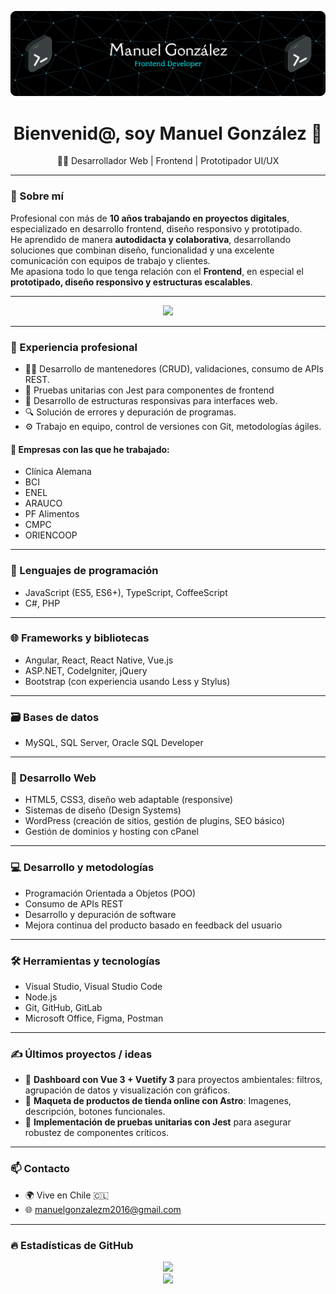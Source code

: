 ![Header](./github-header-banner.png)

<h1 align="center">Bienvenid@, soy Manuel González 👋</h1>

<p align="center">🧑‍💻 Desarrollador Web | Frontend | Prototipador UI/UX</p>

---

### 🧠 Sobre mí

Profesional con más de **10 años trabajando en proyectos digitales**, especializado en desarrollo frontend, diseño responsivo y prototipado.  
He aprendido de manera **autodidacta y colaborativa**, desarrollando soluciones que combinan diseño, funcionalidad y una excelente comunicación con equipos de trabajo y clientes.  
Me apasiona todo lo que tenga relación con el **Frontend**, en especial el **prototipado, diseño responsivo y estructuras escalables**.


---

<p align="center">
  <img src="https://skillicons.dev/icons?i=vue,vuetify,ts,js,html,css,react,redux,angular,nodejs,dotnet,php,mysql,git,github,bitbucket,jest,vite,figma,bootstrap,materialui,postman,jquery,pinia,astro,npm,tailwind&perline=9" />
</p>

---



### 💼 Experiencia profesional

- 👨‍💻 Desarrollo de mantenedores (CRUD), validaciones, consumo de APIs REST.
- 🧪 Pruebas unitarias con Jest para componentes de frontend
- 📐 Desarrollo de estructuras responsivas para interfaces web.
- 🔍 Solución de errores y depuración de programas.
- ⚙️ Trabajo en equipo, control de versiones con Git, metodologías ágiles.

#### 🏢 Empresas con las que he trabajado:

- Clínica Alemana  
- BCI  
- ENEL  
- ARAUCO  
- PF Alimentos  
- CMPC  
- ORIENCOOP  

---

### 🧠 Lenguajes de programación

- JavaScript (ES5, ES6+), TypeScript, CoffeeScript  
- C#, PHP

---

### 🌐 Frameworks y bibliotecas

- Angular, React, React Native, Vue.js  
- ASP.NET, CodeIgniter, jQuery  
- Bootstrap (con experiencia usando Less y Stylus)

---

### 🗃️ Bases de datos

- MySQL, SQL Server, Oracle SQL Developer

---

### 🎨 Desarrollo Web

- HTML5, CSS3, diseño web adaptable (responsive)  
- Sistemas de diseño (Design Systems)  
- WordPress (creación de sitios, gestión de plugins, SEO básico)  
- Gestión de dominios y hosting con cPanel

---

### 💻 Desarrollo y metodologías

- Programación Orientada a Objetos (POO)  
- Consumo de APIs REST  
- Desarrollo y depuración de software  
- Mejora continua del producto basado en feedback del usuario

---

### 🛠️ Herramientas y tecnologías

- Visual Studio, Visual Studio Code  
- Node.js  
- Git, GitHub, GitLab  
- Microsoft Office, Figma, Postman

---

### ✍️ Últimos proyectos / ideas

- 🎨 **Dashboard con Vue 3 + Vuetify 3** para proyectos ambientales: filtros, agrupación de datos y visualización con gráficos.
- 🛒 **Maqueta de productos de tienda online con Astro**: Imagenes, descripción, botones funcionales.
- 🔧 **Implementación de pruebas unitarias con Jest** para asegurar robustez de componentes críticos.

---

### 📫 Contacto

- 🌍 Vive en Chile 🇨🇱  
- 🌐 manuelgonzalezm2016@gmail.com

---

### 🔥 Estadísticas de GitHub

<p align="center">
  <img src="https://streak-stats.demolab.com?user=mgonmora&theme=tokyonight&hide_border=true" />
  <br/>
  <img src="https://github-readme-stats.vercel.app/api?username=mgonmora&show_icons=true&theme=tokyonight&hide_border=true" />
</p>
